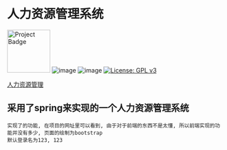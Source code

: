 人力资源管理系统
=

<a href="https://ci.appveyor.com/project/LuomingXu/humanresource"><img src="https://ci.appveyor.com/api/projects/status/32r7s2skrgm9ubva?svg=true" alt="Project Badge" width="100px"></a>
![image](https://img.shields.io/jira/sprint/https/jira.spring.io/112.svg)
![image](https://img.shields.io/badge/version-1.0.3-brightgreen.svg)
[![License: GPL v3](https://img.shields.io/badge/License-GPL%20v3-blue.svg)](https://www.gnu.org/licenses/gpl-3.0)<br/>

[人力资源管理]

采用了spring来实现的一个人力资源管理系统
-
    实现了的功能, 在项目的网址里可以看到, 由于对于前端的东西不是太懂, 所以前端实现的功能并没有多少, 页面的绘制为bootstrap
    默认登录名为123, 123

[人力资源管理]:http://182.254.223.162:8090 "项目网址"
